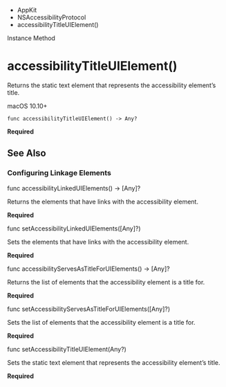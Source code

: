 

- AppKit
- NSAccessibilityProtocol
-  accessibilityTitleUIElement() 

Instance Method

# accessibilityTitleUIElement()

Returns the static text element that represents the accessibility element’s title.

macOS 10.10+

``` source
func accessibilityTitleUIElement() -> Any?
```

**Required**

## See Also

### Configuring Linkage Elements

func accessibilityLinkedUIElements() -> [Any]?

Returns the elements that have links with the accessibility element.

**Required**

func setAccessibilityLinkedUIElements([Any]?)

Sets the elements that have links with the accessibility element.

**Required**

func accessibilityServesAsTitleForUIElements() -> [Any]?

Returns the list of elements that the accessibility element is a title for.

**Required**

func setAccessibilityServesAsTitleForUIElements([Any]?)

Sets the list of elements that the accessibility element is a title for.

**Required**

func setAccessibilityTitleUIElement(Any?)

Sets the static text element that represents the accessibility element’s title.

**Required**

